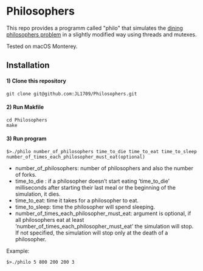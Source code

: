 # Philosophers

This repo provides a programm called "philo" that simulates the [dining philosophers problem](https://en.wikipedia.org/wiki/Dining_philosophers_problem) in a slightly modified way using threads and mutexes.  


Tested on macOS Monterey.

## Installation

#### 1) Clone this repository 
```
git clone git@github.com:JL1709/Philosophers.git
```

#### 2) Run Makfile
```
cd Philosophers
make
```

#### 3)  Run program
```
$>./philo number_of_philosophers time_to_die time_to_eat time_to_sleep number_of_times_each_philosopher_must_eat(optional)
```
- number_of_philosophers: number of philosophers and also the number of forks.
- time_to_die : if a philosopher doesn’t start eating ’time_to_die’ milliseconds after starting their last meal or the beginning of the simulation, it dies.
- time_to_eat: time it takes for a philosopher to eat.
- time_to_sleep: time the philosopher will spend sleeping.
- number_of_times_each_philosopher_must_eat: argument is optional, if all philosophers eat at least ’number_of_times_each_philosopher_must_eat’ the simulation will stop. If not specified, the simulation will stop only at the death of a philosopher.  

Example:
```
$>./philo 5 800 200 200 3
```
